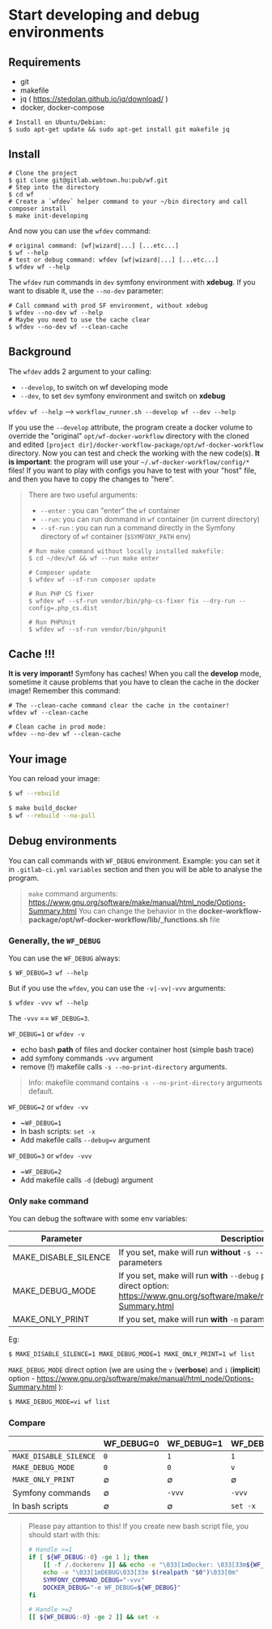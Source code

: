 Start developing and debug environments
=======================================

## Requirements

- git
- makefile
- jq ( https://stedolan.github.io/jq/download/ )
- docker, docker-compose

```shell
# Install on Ubuntu/Debian:
$ sudo apt-get update && sudo apt-get install git makefile jq
```

## Install

```shell
# Clone the project
$ git clone git@gitlab.webtown.hu:pub/wf.git
# Step into the directory
$ cd wf
# Create a `wfdev` helper command to your ~/bin directory and call composer install
$ make init-developing
```

And now you can use the `wfdev` command:

```shell
# original command: [wf|wizard|...] [...etc...]
$ wf --help
# test or debug command: wfdev [wf|wizard|...] [...etc...]
$ wfdev wf --help
```

The `wfdev` run commands in `dev` symfony environment with **xdebug**. If you want to disable it, use the `--no-dev` parameter:

```shell
# Call command with prod SF environment, without xdebug
$ wfdev --no-dev wf --help
# Maybe you need to use the cache clear
$ wfdev --no-dev wf --clean-cache
```

## Background

The `wfdev` adds 2 argument to your calling:

- `--develop`, to switch on wf developing mode
- `--dev`, to set `dev` symfony environment and switch on **xdebug**

`wfdev wf --help` --> `workflow_runner.sh --develop wf --dev --help`

If you use the `--develop` attribute, the program create a docker volume to override the "original" `opt/wf-docker-workflow` directory with the cloned and edited `[project dir]/docker-workflow-package/opt/wf-docker-workflow` directory. Now you can test and check the working with the new code(s). **It is important**: the program will use your `~/.wf-docker-workflow/config/*` files! If you want to play with configs you have to test with your "host" file, and then you have to copy the changes to "here".

> There are two useful arguments:
>
>  - `--enter` : you can "enter" the `wf` container
>  - `--run`: you can run dommand in `wf` container (in current directory)
>  - `--sf-run` : you can run a command directly in the Symfony directory of `wf` container (`$SYMFONY_PATH` env)
>
> ```shell
> # Run make command without locally installed makefile:
> $ cd ~/dev/wf && wf --run make enter
>
> # Composer update
> $ wfdev wf --sf-run composer update
>
> # Run PHP CS fixer
> $ wfdev wf --sf-run vendor/bin/php-cs-fixer fix --dry-run --config=.php_cs.dist
>
> # Run PHPUnit
> $ wfdev wf --sf-run vendor/bin/phpunit
> ```

## Cache !!!

**It is very imporant!** Symfony has caches! When you call the **develop** mode, sometime it cause problems that you have to clean the cache in the docker image! Remember this command:

```
# The --clean-cache command clear the cache in the container!
wfdev wf --clean-cache

# Clean cache in prod mode:
wfdev --no-dev wf --clean-cache
```

## Your image

<!-- TODO -->

You can reload your image:

```bash
$ wf --rebuild

$ make build_docker 
$ wf --rebuild --no-pull
``` 

## Debug environments

You can call commands with `WF_DEBUG` environment. Example: you can set it in `.gitlab-ci.yml` `variables` section and
then you will be able to analyse the program.

> `make` command arguments: https://www.gnu.org/software/make/manual/html_node/Options-Summary.html
> You can change the behavior in the **docker-workflow-package/opt/wf-docker-workflow/lib/_functions.sh** file

### Generally, the `WF_DEBUG`

You can use the `WF_DEBUG` always:

```shell
$ WF_DEBUG=3 wf --help
```

But if you use the `wfdev`, you can use the `-v|-vv|-vvv` arguments:

```shell
$ wfdev -vvv wf --help
```

The `-vvv` == `WF_DEBUG=3`.

`WF_DEBUG=1` or `wfdev -v`

- echo bash **path** of files and docker container host (simple bash trace)
- add symfony commands `-vvv` argument
- remove (!) makefile calls `-s --no-print-directory` arguments.

> Info: makefile command contains `-s --no-print-directory` arguments default.

`WF_DEBUG=2` or `wfdev -vv`

- ~`WF_DEBUG=1`
- In bash scripts: `set -x`
- Add makefile calls `--debug=v` argument

`WF_DEBUG=3` or `wfdev -vvv`

- ~`WF_DEBUG=2`
- Add makefile calls `-d` (debug) argument

### Only `make` command

You can debug the software with some env variables:

| Parameter            | Description                                                                |
| -------------------- | -------------------------------------------------------------------------- |
| MAKE_DISABLE_SILENCE | If you set, make will run **without** `-s --no-print-directory` parameters |
| MAKE_DEBUG_MODE      | If you set, make will run **with** `--debug` parameter. You can set `1` or direct option: https://www.gnu.org/software/make/manual/html_node/Options-Summary.html |
| MAKE_ONLY_PRINT      | If you set, make will run **with** `-n` parameter                          |

Eg:
```bash
$ MAKE_DISABLE_SILENCE=1 MAKE_DEBUG_MODE=1 MAKE_ONLY_PRINT=1 wf list
```

`MAKE_DEBUG_MODE` direct option (we are using the `v` (**verbose**) and `i` (**implicit**) option - https://www.gnu.org/software/make/manual/html_node/Options-Summary.html ):
```bash
$ MAKE_DEBUG_MODE=vi wf list
```

### Compare

|            | WF_DEBUG=0 | WF_DEBUG=1 | WF_DEBUG=2 | WF_DEBUG=3 |
| ---------- | ---------- | ---------- | ---------- | ---------- |
| `MAKE_DISABLE_SILENCE` | `0` | `1` | `1` | `1` |
| `MAKE_DEBUG_MODE`      | `0` | `0` | `v` | `a` |
| `MAKE_ONLY_PRINT`      | ∅ | ∅ | ∅ | ∅ |
| Symfony commands       | ∅ | `-vvv` | `-vvv` | `-vvv` |
| In bash scripts        | ∅ | ∅ | `set -x` | `set -x` |

> Please pay attantion to this! If you create new bash script file, you should start with this:
> ```bash
> # Handle >=1
> if [ ${WF_DEBUG:-0} -ge 1 ]; then
>     [[ -f /.dockerenv ]] && echo -e "\033[1mDocker: \033[33m${WF_DOCKER_HOST_CHAIN}\033[0m"
>     echo -e "\033[1mDEBUG\033[33m $(realpath "$0")\033[0m"
>     SYMFONY_COMMAND_DEBUG="-vvv"
>     DOCKER_DEBUG="-e WF_DEBUG=${WF_DEBUG}"
> fi
>
> # Handle >=2
> [[ ${WF_DEBUG:-0} -ge 2 ]] && set -x
> ```
